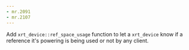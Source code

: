 ```yaml
---
- mr.2091
- mr.2107
---
```

Add `xrt_device::ref_space_usage` function to let a `xrt_device` know if a
reference it's powering is being used or not by any client.
